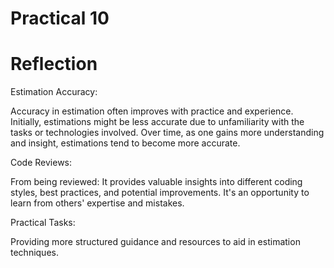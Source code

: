 # Practical 10
# Reflection
Estimation Accuracy:

Accuracy in estimation often improves with practice and experience. Initially, estimations might be less accurate due to unfamiliarity with the tasks or technologies involved. Over time, as one gains more understanding and insight, estimations tend to become more accurate.

Code Reviews:

From being reviewed: It provides valuable insights into different coding styles, best practices, and potential improvements. It's an opportunity to learn from others' expertise and mistakes.

Practical Tasks:

Providing more structured guidance and resources to aid in estimation techniques.
